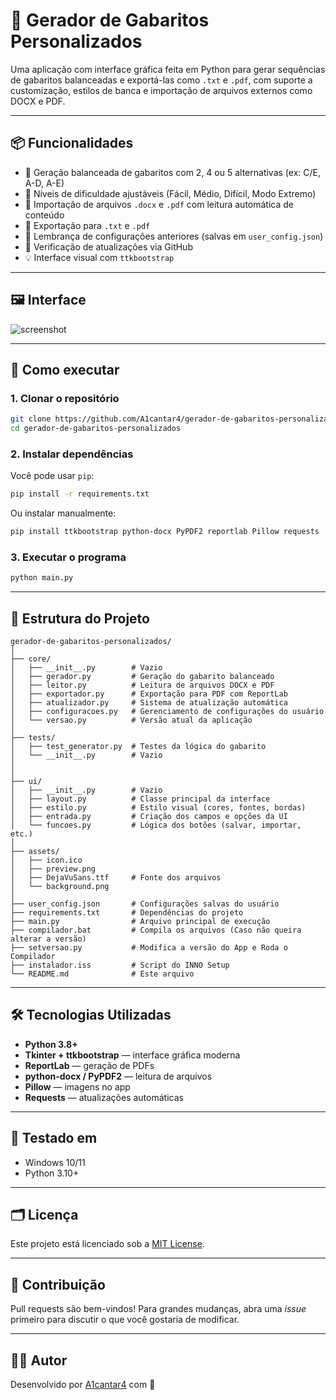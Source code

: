 
# 📝 Gerador de Gabaritos Personalizados

Uma aplicação com interface gráfica feita em Python para gerar sequências de gabaritos balanceadas e exportá-las como `.txt` e `.pdf`, com suporte a customização, estilos de banca e importação de arquivos externos como DOCX e PDF.

---

## 📦 Funcionalidades

- 🎯 Geração balanceada de gabaritos com 2, 4 ou 5 alternativas (ex: C/E, A-D, A-E)
- 🧠 Níveis de dificuldade ajustáveis (Fácil, Médio, Difícil, Modo Extremo)
- 📂 Importação de arquivos `.docx` e `.pdf` com leitura automática de conteúdo
- 🧾 Exportação para `.txt` e `.pdf`
- 💾 Lembrança de configurações anteriores (salvas em `user_config.json`)
- 🔁 Verificação de atualizações via GitHub
- 💡 Interface visual com `ttkbootstrap`

---

## 🖼️ Interface

![screenshot](https://raw.githubusercontent.com/A1cantar4/gerador-de-gabaritos-personalizados/refs/heads/master/assets/preview.png)

---

## 🚀 Como executar

### 1. Clonar o repositório

```bash
git clone https://github.com/A1cantar4/gerador-de-gabaritos-personalizados.git
cd gerador-de-gabaritos-personalizados
```

### 2. Instalar dependências

Você pode usar `pip`:

```bash
pip install -r requirements.txt
```

Ou instalar manualmente:

```bash
pip install ttkbootstrap python-docx PyPDF2 reportlab Pillow requests
```

### 3. Executar o programa

```bash
python main.py
```

---

## 📁 Estrutura do Projeto

```
gerador-de-gabaritos-personalizados/
│
├── core/
│   ├── __init__.py        # Vazio
│   ├── gerador.py         # Geração do gabarito balanceado
│   ├── leitor.py          # Leitura de arquivos DOCX e PDF
│   ├── exportador.py      # Exportação para PDF com ReportLab
│   ├── atualizador.py     # Sistema de atualização automática
│   ├── configuracoes.py   # Gerenciamento de configurações do usuário
│   └── versao.py          # Versão atual da aplicação
│
├── tests/
│   ├── test_generator.py  # Testes da lógica do gabarito
│   └── __init__.py        # Vazio
│
│
├── ui/
│   ├── __init__.py        # Vazio
│   ├── layout.py          # Classe principal da interface
│   ├── estilo.py          # Estilo visual (cores, fontes, bordas)
│   ├── entrada.py         # Criação dos campos e opções da UI
│   └── funcoes.py         # Lógica dos botões (salvar, importar, etc.)
│
├── assets/
│   ├── icon.ico
│   ├── preview.png
│   ├── DejaVuSans.ttf     # Fonte dos arquivos
│   └── background.png
│
├── user_config.json       # Configurações salvas do usuário
├── requirements.txt       # Dependências do projeto
├── main.py                # Arquivo principal de execução
├── compilador.bat         # Compila os arquivos (Caso não queira alterar a versão)
├── setversao.py           # Modifica a versão do App e Roda o Compilador
├── instalador.iss         # Script do INNO Setup
└── README.md              # Este arquivo
```

---

## 🛠️ Tecnologias Utilizadas

- **Python 3.8+**
- **Tkinter + ttkbootstrap** — interface gráfica moderna
- **ReportLab** — geração de PDFs
- **python-docx / PyPDF2** — leitura de arquivos
- **Pillow** — imagens no app
- **Requests** — atualizações automáticas

---

## 🧪 Testado em

- Windows 10/11
- Python 3.10+

---

## 🗂️ Licença

Este projeto está licenciado sob a [MIT License](LICENSE).

---

## 🤝 Contribuição

Pull requests são bem-vindos! Para grandes mudanças, abra uma *issue* primeiro para discutir o que você gostaria de modificar.

---

## 👨‍💻 Autor

Desenvolvido por [A1cantar4](https://github.com/A1cantar4) com 💙
